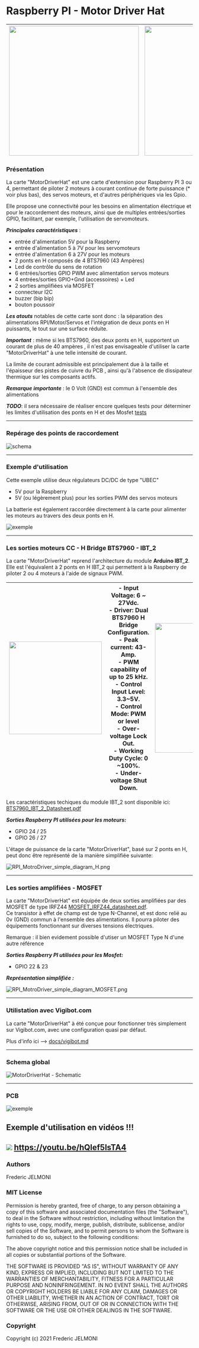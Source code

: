 # Raspberry PI - Motor Driver Hat

| <a href="photos/FJ1_9877.jpg"><img src="photos/FJ1_9877.jpg" width="350"></a>|<a href="photos/FJ1_9879.jpg"><img src="photos/FJ1_9879.jpg" width="350"></a>|
|-----|-----|

### Présentation

La carte "MotorDriverHat" est une carte d'extension pour Raspberry PI 3 ou 4, permettant de piloter 2 moteurs à courant continue de forte puissance (* voir plus bas), des servos moteurs, et d'autres périphériques via les Gpio.    

Elle propose une connectivité pour les besoins en alimentation électrique et pour le raccordement des moteurs, ainsi que de multiples entrées/sorties GPIO, facilitant, par exemple, l'utilisation de servomoteurs.   


***Principales caractéristiques*** :

- entrée d'alimentation 5V pour la Raspberry
- entrée d'alimentation 5 à 7V pour les servomoteurs
- entrée d'alimentation  6 à 27V pour les moteurs
- 2 ponts en H composés de 4 BTS7960 (43 Ampères)
- Led de contrôle du sens de rotation
- 6 entrées/sorties GPIO PWM avec alimentation servos moteurs
- 4 entrées/sorties GPIO+Gnd (accessoires) + Led  
- 2 sorties amplifiées via MOSFET
- connecteur I2C
- buzzer (bip bip)
- bouton poussoir


***Les atouts*** notables de cette carte sont donc : la séparation des alimentations RPI/Motor/Servos et l'intégration de deux ponts en H puissants, le tout sur une surface réduite.


***Important*** : même si les BTS7960, des deux ponts en H, supportent un courant de plus de 40 ampères , il n'est pas envisageable d'utiliser la carte "MotorDriverHat" à une telle intensité de courant.

La limite de courant admissible est principalement due à la taille et l'épaisseur des pistes de cuivre du PCB , ainsi qu'à l'absence de dissipateur thermique sur les composants actifs.  

***Remarque importante*** : le 0 Volt (GND) est commun à l'ensemble des alimentations

***TODO***: il sera nécessaire de réaliser encore quelques tests pour déterminer les limites d'utilisation des ponts en H et des Mosfet [tests](docs/MotorDriverHat_tests.md)  

---
### Repérage des points de raccordement

![schema](schemas/RPI_MotorDriverHat.png)

---
### Exemple d'utilisation

Cette exemple utilise deux régulateurs DC/DC de type "UBEC"
* 5V pour la Raspberry
* 5V (ou légèrement plus) pour les sorties PWM des servos moteurs

La batterie est également raccordée directement à la carte pour alimenter les moteurs au travers des deux ponts en H.

![exemple](schemas/RPI_MotorDriverHat_Exemple.png)

---
### Les sorties moteurs CC - H Bridge BTS7960 - IBT_2

La carte "MotorDriverHat" reprend l'architecture du module **Arduino IBT_2**. Elle est l'équivalent à 2 ponts en H IBT_2 qui permettent à la Raspberry de piloter 2 ou 4 moteurs à l'aide de signaux PWM.  

|<a href="img/IBT_2.png"><img src="img/IBT_2.png" width="250"></a>|- Input Voltage: 6 ~ 27Vdc.</br>- Driver: Dual BTS7960 H Bridge Configuration.</br>- Peak current: 43-Amp.</br>- PWM capability of up to 25 kHz.</br>- Control Input Level: 3.3~5V.</br>- Control Mode: PWM or level</br>- Over-voltage Lock Out.</br>- Working Duty Cycle: 0 ~100%.</br>- Under-voltage Shut Down.</br>|<a href="schemas/RPI_and_IBT_2.png"><img src="schemas/RPI_and_IBT_2.png" width="350"></a>
|-|-|-|

Les caractéristiques techiques du module IBT_2 sont disponible ici: [BTS7960_IBT_2_Datasheet.pdf](docs/BTS7960_IBT_2_Datasheet.pdf)

***Sorties Raspberry PI utilisées pour les moteurs:***
* GPIO 24 / 25
* GPIO 26 / 27

L'étage de puissance de la carte "MotorDriverHat", basé sur 2 ponts en H, peut donc être représenté de la manière simplifiée suivante:



![RPI_MotroDriver_simple_diagram_H.png](schemas/RPI_MotroDriver_simple_diagram_H.png)

---
### Les sorties amplifiées - MOSFET

La carte "MotorDriverHat" est équipée de deux sorties amplifiées par des MOSFET de type IRFZ44 [MOSFET_IRFZ44_datasheet.pdf](docs/MOSFET_IRFZ44_datasheet.pdf).</br>
Ce transistor à effet de champ est de type N-Channel, et est donc relié au 0v (GND) commun à l'ensemble des alimentations. Il pourra piloter des équipements fonctionnant sur diverses tensions électriques.

Remarque : il bien evidement possible d'utiser un MOSFET Type N d'une autre référence

***Sorties Raspberry PI utilisées pour les Mosfet:***
* GPIO 22 & 23

***Représentation simplifiée :***

![RPI_MotroDriver_simple_diagram_MOSFET.png](schemas/RPI_MotroDriver_simple_diagram_MOSFET.png)

---
### Utilistation avec Vigibot.com

La carte "MotorDriverHat" à été conçue pour fonctionner très simplement sur Vigibot.com, avec une configuration quasi par défaut.

Plus d'info ici --> [docs/vigibot.md](docs/vigibot.md)

---
### Schema global

![MotorDriverHat - Schematic](schemas/Schematic.png)

---
### PCB

![exemple](schemas/PCB.png)

## Exemple d'utilisation en vidéos !!!
<a href="https://youtu.be/hQlef5lsTA4"><img src="photos/youtube_1.png" target="_blank"></a>
https://youtu.be/hQlef5lsTA4
---
### Authors
Frederic JELMONI

### MIT License
Permission is hereby granted, free of charge, to any person obtaining a copy
of this software and associated documentation files (the "Software"), to deal
in the Software without restriction, including without limitation the rights
to use, copy, modify, merge, publish, distribute, sublicense, and/or sell
copies of the Software, and to permit persons to whom the Software is
furnished to do so, subject to the following conditions:

The above copyright notice and this permission notice shall be included in all
copies or substantial portions of the Software.

THE SOFTWARE IS PROVIDED "AS IS", WITHOUT WARRANTY OF ANY KIND, EXPRESS OR
IMPLIED, INCLUDING BUT NOT LIMITED TO THE WARRANTIES OF MERCHANTABILITY,
FITNESS FOR A PARTICULAR PURPOSE AND NONINFRINGEMENT. IN NO EVENT SHALL THE
AUTHORS OR COPYRIGHT HOLDERS BE LIABLE FOR ANY CLAIM, DAMAGES OR OTHER
LIABILITY, WHETHER IN AN ACTION OF CONTRACT, TORT OR OTHERWISE, ARISING FROM,
OUT OF OR IN CONNECTION WITH THE SOFTWARE OR THE USE OR OTHER DEALINGS IN THE
SOFTWARE.

### Copyright
Copyright (c) 2021 Frederic JELMONI
